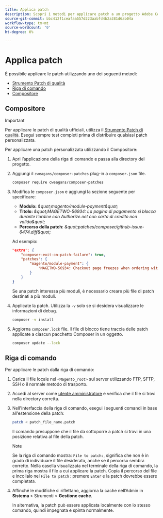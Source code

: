```yaml
---
title: Applica patch
description: Scopri i metodi per applicare patch a un progetto Adobe Commerce o Magenti Open Source.
source-git-commit: bbc412f1ceafaa557d223aabfd4b2a381d6ab04a
workflow-type: tm+mt
source-wordcount: '0'
ht-degree: 0%

---
```



# Applica patch

È possibile applicare le patch utilizzando uno dei seguenti metodi:

- [Strumento Patch di qualità](https://devdocs.magento.com/quality-patches/tool.html)
- [Riga di comando](../patches/apply.md#command-line)
- [Compositore](../patches/apply.md#composer)

## Compositore

>[!IMPORTANT]
>
>Per applicare le patch di qualità ufficiali, utilizza il [Strumento Patch di qualità](https://devdocs.magento.com/quality-patches/tool.html). Esegui sempre test completi prima di distribuire qualsiasi patch personalizzata.

Per applicare una patch personalizzata utilizzando il Compositore:

1. Apri l’applicazione della riga di comando e passa alla directory del progetto.
1. Aggiungi il `cweagans/composer-patches` plug-in a `composer.json` file.

   ```bash
   composer require cweagans/composer-patches
   ```

1. Modifica le `composer.json` e aggiungi la sezione seguente per specificare:
   - **Modulo:** *\&quot;magento/module-payment\&quot;*
   - **Titolo:** *\&quot;MAGETWO-56934: La pagina di pagamento si blocca durante l&#39;ordine con Authorize.net con carta di credito non valida\&quot;*
   - **Percorso della patch:** *\&quot;patches/composer/github-issue-6474.diff\&quot;*

   Ad esempio:

   ```json
   "extra": {
       "composer-exit-on-patch-failure": true,
       "patches": {
           "magento/module-payment": {
               "MAGETWO-56934: Checkout page freezes when ordering with Authorize.net with invalid credit card": "patches/composer/github-issue-6474.diff"
           }
       }
   }
   ```

   Se una patch interessa più moduli, è necessario creare più file di patch destinati a più moduli.

1. Applicate la patch. Utilizza la `-v` solo se si desidera visualizzare le informazioni di debug.

   ```bash
   composer -v install
   ```

1. Aggiorna `composer.lock` file. Il file di blocco tiene traccia delle patch applicate a ciascun pacchetto Composer in un oggetto.

   ```bash
   composer update --lock
   ```

## Riga di comando

Per applicare le patch dalla riga di comando:

1. Carica il file locale nel `<Magento_root>` sul server utilizzando FTP, SFTP, SSH o il normale metodo di trasporto.
1. Accedi al server come [utente amministratore](https://devdocs.magento.com/guides/v2.4/config-guide/cli/config-cli.html#config-install-cli-first) e verifica che il file si trovi nella directory corretta.
1. Nell&#39;interfaccia della riga di comando, esegui i seguenti comandi in base all&#39;estensione della patch:

   ```bash
   patch < patch_file_name.patch
   ```

   Il comando presuppone che il file da sottoporre a patch si trovi in una posizione relativa al file della patch.

   >[!NOTE]
   >
   >Se la riga di comando mostra: `File to patch:`, significa che non è in grado di individuare il file desiderato, anche se il percorso sembra corretto. Nella casella visualizzata nel terminale della riga di comando, la prima riga mostra il file a cui applicare la patch. Copia il percorso del file e incollalo nel `File to patch:` premere `Enter` e la patch dovrebbe essere completata.

1. Affinché le modifiche si riflettano, aggiorna la cache nell’Admin in **Sistema** > Strumenti > **Gestione cache**.

   In alternativa, la patch può essere applicata localmente con lo stesso comando, quindi impegnata e spinta normalmente.
